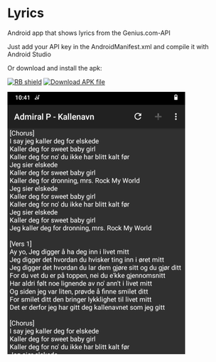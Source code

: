 # Lyrics
Android app that shows lyrics from the Genius.com-API

Just add your API key in the AndroidManifest.xml and compile it with Android Studio

Or download and install the apk:

[<img src="https://shields.rbtlog.dev/simple/sexy.lyrics" alt="RB shield">](https://apt.izzysoft.de/packages/sexy.lyrics)
[![Download APK file](https://img.shields.io/github/release/cvzi/Lyrics.svg?label=Download%20.apk&logo=android)](https://github.com/cvzi/Lyrics/releases/latest)

![Screenshot](screenshot.png)
